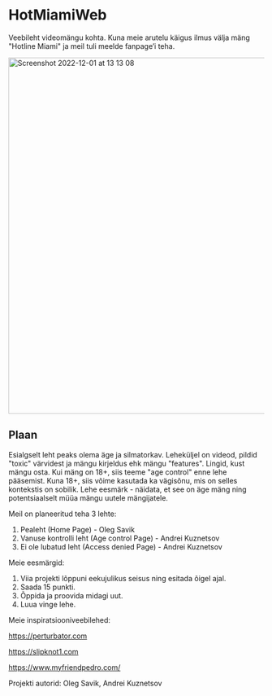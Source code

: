 # HotMiamiWeb

Veebileht videomängu kohta. Kuna meie arutelu käigus ilmus välja mäng "Hotline
Miami" ja meil tuli meelde fanpage’i teha.

<img width="700" alt="Screenshot 2022-12-01 at 13 13 08" src="https://user-images.githubusercontent.com/89738691/205041266-97bd948d-30c6-4a6a-abeb-da4ba0a48008.png">


## Plaan
Esialgselt leht peaks olema äge ja silmatorkav. Leheküljel on videod, pildid "toxic"
värvidest ja mängu kirjeldus ehk mängu "features". Lingid, kust mängu osta.
Kui mäng on 18+, siis teeme "age control" enne lehe pääsemist. Kuna 18+, siis võime
kasutada ka vägisõnu, mis on selles kontekstis on sobilik.
Lehe eesmärk - näidata, et see on äge mäng ning potentsiaalselt müüa mängu
uutele mängijatele.

Meil on planeeritud teha 3 lehte:
1. Pealeht (Home Page) - Oleg Savik 
2. Vanuse kontrolli leht (Age control Page) - Andrei Kuznetsov
3. Ei ole lubatud leht (Access denied Page) - Andrei Kuznetsov

Meie eesmärgid:
1. Viia projekti lõppuni eekujulikus seisus ning esitada õigel ajal.
2. Saada 15 punkti.
3. Õppida ja proovida midagi uut.
4. Luua vinge lehe.

Meie inspiratsiooniveebilehed:

https://perturbator.com

https://slipknot1.com

https://www.myfriendpedro.com/


Projekti autorid: Oleg Savik, Andrei Kuznetsov
